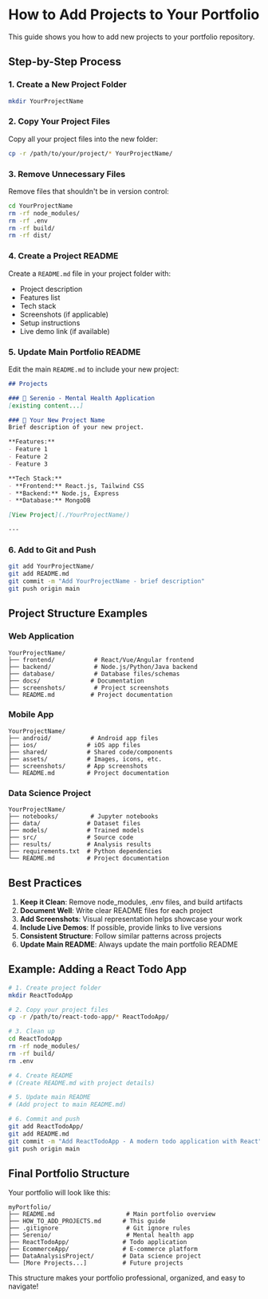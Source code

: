 # How to Add Projects to Your Portfolio

This guide shows you how to add new projects to your portfolio repository.

## Step-by-Step Process

### 1. Create a New Project Folder
```bash
mkdir YourProjectName
```

### 2. Copy Your Project Files
Copy all your project files into the new folder:
```bash
cp -r /path/to/your/project/* YourProjectName/
```

### 3. Remove Unnecessary Files
Remove files that shouldn't be in version control:
```bash
cd YourProjectName
rm -rf node_modules/
rm -rf .env
rm -rf build/
rm -rf dist/
```

### 4. Create a Project README
Create a `README.md` file in your project folder with:
- Project description
- Features list
- Tech stack
- Screenshots (if applicable)
- Setup instructions
- Live demo link (if available)

### 5. Update Main Portfolio README
Edit the main `README.md` to include your new project:

```markdown
## Projects

### 🧠 Serenio - Mental Health Application
[existing content...]

### 🚀 Your New Project Name
Brief description of your new project.

**Features:**
- Feature 1
- Feature 2
- Feature 3

**Tech Stack:**
- **Frontend:** React.js, Tailwind CSS
- **Backend:** Node.js, Express
- **Database:** MongoDB

[View Project](./YourProjectName/)

---
```

### 6. Add to Git and Push
```bash
git add YourProjectName/
git add README.md
git commit -m "Add YourProjectName - brief description"
git push origin main
```

## Project Structure Examples

### Web Application
```
YourProjectName/
├── frontend/           # React/Vue/Angular frontend
├── backend/            # Node.js/Python/Java backend
├── database/           # Database files/schemas
├── docs/              # Documentation
├── screenshots/        # Project screenshots
└── README.md          # Project documentation
```

### Mobile App
```
YourProjectName/
├── android/           # Android app files
├── ios/              # iOS app files
├── shared/           # Shared code/components
├── assets/           # Images, icons, etc.
├── screenshots/      # App screenshots
└── README.md         # Project documentation
```

### Data Science Project
```
YourProjectName/
├── notebooks/         # Jupyter notebooks
├── data/             # Dataset files
├── models/           # Trained models
├── src/              # Source code
├── results/          # Analysis results
├── requirements.txt  # Python dependencies
└── README.md         # Project documentation
```

## Best Practices

1. **Keep it Clean**: Remove node_modules, .env files, and build artifacts
2. **Document Well**: Write clear README files for each project
3. **Add Screenshots**: Visual representation helps showcase your work
4. **Include Live Demos**: If possible, provide links to live versions
5. **Consistent Structure**: Follow similar patterns across projects
6. **Update Main README**: Always update the main portfolio README

## Example: Adding a React Todo App

```bash
# 1. Create project folder
mkdir ReactTodoApp

# 2. Copy your project files
cp -r /path/to/react-todo-app/* ReactTodoApp/

# 3. Clean up
cd ReactTodoApp
rm -rf node_modules/
rm -rf build/
rm .env

# 4. Create README
# (Create README.md with project details)

# 5. Update main README
# (Add project to main README.md)

# 6. Commit and push
git add ReactTodoApp/
git add README.md
git commit -m "Add ReactTodoApp - A modern todo application with React"
git push origin main
```

## Final Portfolio Structure

Your portfolio will look like this:
```
myPortfolio/
├── README.md                    # Main portfolio overview
├── HOW_TO_ADD_PROJECTS.md      # This guide
├── .gitignore                   # Git ignore rules
├── Serenio/                     # Mental health app
├── ReactTodoApp/               # Todo application
├── EcommerceApp/               # E-commerce platform
├── DataAnalysisProject/        # Data science project
└── [More Projects...]          # Future projects
```

This structure makes your portfolio professional, organized, and easy to navigate! 